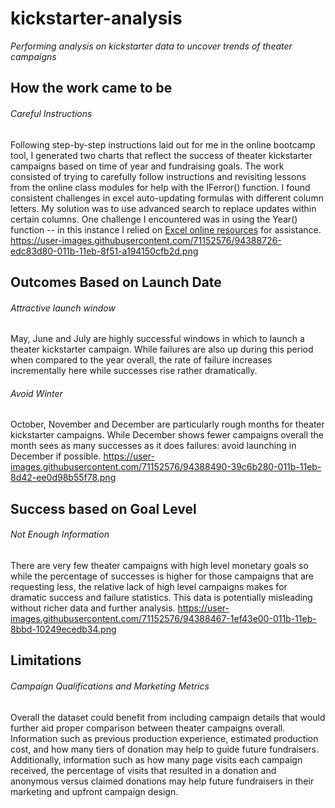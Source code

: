 # kickstarter-analysis
*Performing analysis on kickstarter data to uncover trends of theater campaigns*

## How the work came to be
###### Careful Instructions
Following step-by-step instructions laid out for me in the online bootcamp tool, I generated two charts that reflect the success of theater kickstarter campaigns based on time of year and fundraising goals. The work consisted of trying to carefully follow instructions and revisiting lessons from the online class modules for help with the IFerror() function. I found consistent challenges in excel auto-updating formulas with different column letters. My solution was to use advanced search to replace updates within certain columns. One challenge I encountered was in using the Year() function -- in this instance I relied on [Excel online resources](https://support.microsoft.com/en-us/office/year-function-c64f017a-1354-490d-981f-578e8ec8d3b9?ui=en-us&rs=en-us&ad=us) for assistance.
https://user-images.githubusercontent.com/71152576/94388726-edc83d80-011b-11eb-8f51-a194150cfb2d.png


## Outcomes Based on Launch Date
###### Attractive launch window
May, June and July are highly successful windows in which to launch a theater kickstarter campaign. While failures are also up during this period when compared to the year overall, the rate of failure increases incrementally here while successes rise rather dramatically.

###### Avoid Winter
October, November and December are particularly rough months for theater kickstarter campaigns. While December shows fewer campaigns overall the month sees as many successes as it does failures: avoid launching in December if possible.
https://user-images.githubusercontent.com/71152576/94388490-39c6b280-011b-11eb-8d42-ee0d98b55f78.png


## Success based on Goal Level
###### Not Enough Information
There are very few theater campaigns with high level monetary goals so while the percentage of successes is higher for those campaigns that are requesting less, the relative lack of high level campaigns makes for dramatic success and failure statistics. This data is potentially misleading without richer data and further analysis.
https://user-images.githubusercontent.com/71152576/94388467-1ef43e00-011b-11eb-8bbd-10249ecedb34.png


## Limitations
###### Campaign Qualifications and Marketing Metrics
Overall the dataset could benefit from including campaign details that would further aid proper comparison between theater campaigns overall. Information such as previous production experience, estimated production cost, and how many tiers of donation may help to guide future fundraisers. Additionally, information such as how many page visits each campaign received, the percentage of visits that resulted in a donation and anonymous versus claimed donations may help future fundraisers in their marketing and upfront campaign design. 

